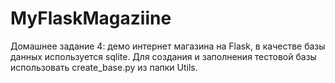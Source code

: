 # MyFlaskMagaziine
Домашнее задание 4: демо интернет магазина на Flask, в качестве базы данных используется sqlite.
Для создания и заполнения тестовой базы использовать create_base.py из папки Utils.
